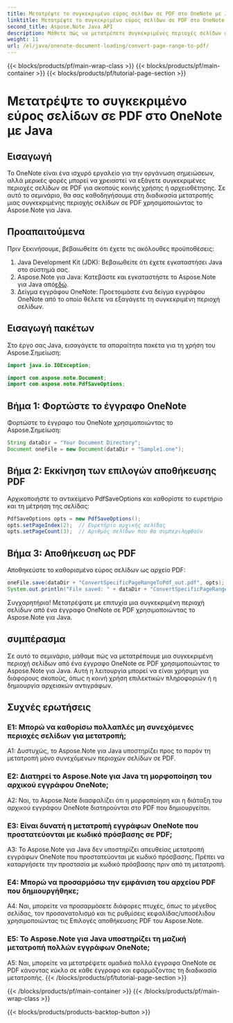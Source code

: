 ```yaml
---
title: Μετατρέψτε το συγκεκριμένο εύρος σελίδων σε PDF στο OneNote με Java
linktitle: Μετατρέψτε το συγκεκριμένο εύρος σελίδων σε PDF στο OneNote με Java
second_title: Aspose.Note Java API
description: Μάθετε πώς να μετατρέπετε συγκεκριμένες περιοχές σελίδων από OneNote σε PDF χωρίς προβλήματα με το Aspose.Note για Java. Διατηρήστε τη μορφοποίηση και τη διάταξη χωρίς κόπο.
weight: 11
url: /el/java/onenote-document-loading/convert-page-range-to-pdf/
---
```


{{< blocks/products/pf/main-wrap-class >}}
{{< blocks/products/pf/main-container >}}
{{< blocks/products/pf/tutorial-page-section >}}

# Μετατρέψτε το συγκεκριμένο εύρος σελίδων σε PDF στο OneNote με Java

## Εισαγωγή

Το OneNote είναι ένα ισχυρό εργαλείο για την οργάνωση σημειώσεων, αλλά μερικές φορές μπορεί να χρειαστεί να εξάγετε συγκεκριμένες περιοχές σελίδων σε PDF για σκοπούς κοινής χρήσης ή αρχειοθέτησης. Σε αυτό το σεμινάριο, θα σας καθοδηγήσουμε στη διαδικασία μετατροπής μιας συγκεκριμένης περιοχής σελίδων σε PDF χρησιμοποιώντας το Aspose.Note για Java.

## Προαπαιτούμενα

Πριν ξεκινήσουμε, βεβαιωθείτε ότι έχετε τις ακόλουθες προϋποθέσεις:

1. Java Development Kit (JDK): Βεβαιωθείτε ότι έχετε εγκαταστήσει Java στο σύστημά σας.
2.  Aspose.Note για Java: Κατεβάστε και εγκαταστήστε το Aspose.Note για Java από[εδώ](https://releases.aspose.com/note/java/).
3. Δείγμα εγγράφου OneNote: Προετοιμάστε ένα δείγμα εγγράφου OneNote από το οποίο θέλετε να εξαγάγετε τη συγκεκριμένη περιοχή σελίδων.

## Εισαγωγή πακέτων

Στο έργο σας Java, εισαγάγετε τα απαραίτητα πακέτα για τη χρήση του Aspose.Σημείωση:

```java
import java.io.IOException;

import com.aspose.note.Document;
import com.aspose.note.PdfSaveOptions;
```

## Βήμα 1: Φορτώστε το έγγραφο OneNote

Φορτώστε το έγγραφο του OneNote χρησιμοποιώντας το Aspose.Σημείωση:

```java
String dataDir = "Your Document Directory";
Document oneFile = new Document(dataDir + "Sample1.one");
```

## Βήμα 2: Εκκίνηση των επιλογών αποθήκευσης PDF

Αρχικοποιήστε το αντικείμενο PdfSaveOptions και καθορίστε το ευρετήριο και τη μέτρηση της σελίδας:

```java
PdfSaveOptions opts = new PdfSaveOptions();
opts.setPageIndex(2);  // Ευρετήριο αρχικής σελίδας
opts.setPageCount(3);  // Αριθμός σελίδων που θα συμπεριληφθούν
```

## Βήμα 3: Αποθήκευση ως PDF

Αποθηκεύστε το καθορισμένο εύρος σελίδων ως αρχείο PDF:

```java
oneFile.save(dataDir + "ConvertSpecificPageRangeToPdf_out.pdf", opts);
System.out.println("File saved: " + dataDir + "ConvertSpecificPageRangeToPdf_out.pdf");
```

Συγχαρητήρια! Μετατρέψατε με επιτυχία μια συγκεκριμένη περιοχή σελίδων από ένα έγγραφο OneNote σε PDF χρησιμοποιώντας το Aspose.Note για Java.

## συμπέρασμα

Σε αυτό το σεμινάριο, μάθαμε πώς να μετατρέπουμε μια συγκεκριμένη περιοχή σελίδων από ένα έγγραφο OneNote σε PDF χρησιμοποιώντας το Aspose.Note για Java. Αυτή η λειτουργία μπορεί να είναι χρήσιμη για διάφορους σκοπούς, όπως η κοινή χρήση επιλεκτικών πληροφοριών ή η δημιουργία αρχειακών αντιγράφων.

## Συχνές ερωτήσεις

### Ε1: Μπορώ να καθορίσω πολλαπλές μη συνεχόμενες περιοχές σελίδων για μετατροπή;

A1: Δυστυχώς, το Aspose.Note για Java υποστηρίζει προς το παρόν τη μετατροπή μόνο συνεχόμενων περιοχών σελίδων σε PDF.

### Ε2: Διατηρεί το Aspose.Note για Java τη μορφοποίηση του αρχικού εγγράφου OneNote;

A2: Ναι, το Aspose.Note διασφαλίζει ότι η μορφοποίηση και η διάταξη του αρχικού εγγράφου OneNote διατηρούνται στο PDF που δημιουργείται.

### Ε3: Είναι δυνατή η μετατροπή εγγράφων OneNote που προστατεύονται με κωδικό πρόσβασης σε PDF;

A3: Το Aspose.Note για Java δεν υποστηρίζει απευθείας μετατροπή εγγράφων OneNote που προστατεύονται με κωδικό πρόσβασης. Πρέπει να καταργήσετε την προστασία με κωδικό πρόσβασης πριν από τη μετατροπή.

### Ε4: Μπορώ να προσαρμόσω την εμφάνιση του αρχείου PDF που δημιουργήθηκε;

A4: Ναι, μπορείτε να προσαρμόσετε διάφορες πτυχές, όπως το μέγεθος σελίδας, τον προσανατολισμό και τις ρυθμίσεις κεφαλίδας/υποσέλιδου χρησιμοποιώντας τις Επιλογές αποθήκευσης PDF του Aspose.Note.

### Ε5: Το Aspose.Note για Java υποστηρίζει τη μαζική μετατροπή πολλών εγγράφων OneNote;

A5: Ναι, μπορείτε να μετατρέψετε ομαδικά πολλά έγγραφα OneNote σε PDF κάνοντας κύκλο σε κάθε έγγραφο και εφαρμόζοντας τη διαδικασία μετατροπής.
{{< /blocks/products/pf/tutorial-page-section >}}

{{< /blocks/products/pf/main-container >}}
{{< /blocks/products/pf/main-wrap-class >}}

{{< blocks/products/products-backtop-button >}}
